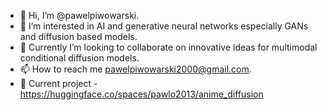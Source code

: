 - 👋 Hi, I’m @pawelpiwowarski.
- 👀 I’m interested in AI and generative neural networks especially GANs and diffusion based models. 
- 💞️ Currently I’m looking to collaborate on innovative ideas for multimodal conditional diffusion models. 
- 📫 How to reach me pawelpiwowarski2000@gmail.com.
- 🚧 Current project - https://huggingface.co/spaces/pawlo2013/anime_diffusion

<!---
pawelpiwowarski/pawelpiwowarski is a ✨ special ✨ repository because its `README.md` (this file) appears on your GitHub profile.
You can click the Preview link to take a look at your changes.
--->
